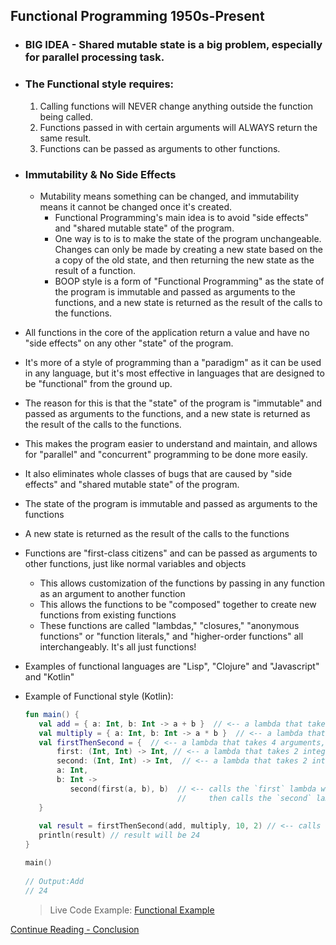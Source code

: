 ## Functional Programming 1950s-Present
  - ### BIG IDEA - Shared mutable state is a big problem, especially for parallel processing task. 

  - ### The Functional style requires:
    1) Calling functions will NEVER change anything outside the function being called.
    2) Functions passed in with certain arguments will ALWAYS return the same result.
    2) Functions can be passed as arguments to other functions.

- ### Immutability & No Side Effects
  - Mutability means something can be changed, and immutability means it cannot be changed once it's created.
    - Functional Programming's main idea is to avoid "side effects" and "shared mutable state" of the program.
    - One way is to is to make the state of the program unchangeable. Changes can only be made by creating a new state
      based on the a copy of the old state, and then returning the new state as the result of a function.
    - BOOP style is a form of "Functional Programming" as the state of the program is immutable and passed as arguments
      to the functions, and a new state is returned as the result of the calls to the functions.
- All functions in the core of the application return a value and have no "side effects" on any other "state" of
  the program.
- It's more of a style of programming than a "paradigm" as it can be used in any language, but it's most effective
  in languages that are designed to be "functional" from the ground up.
- The reason for this is that the "state" of the program is "immutable" and passed as arguments to the functions,
  and a new state is returned as the result of the calls to the functions.
- This makes the program easier to understand and maintain, and allows for "parallel" and "concurrent" programming
  to be done more easily.
- It also eliminates whole classes of bugs that are caused by "side effects" and "shared mutable state" of the program.
- The state of the program is immutable and passed as arguments to the functions
- A new state is returned as the result of the calls to the functions
- Functions are "first-class citizens" and can be passed as arguments to other functions, just like normal variables and objects
    - This allows customization of the functions by passing in any function as an argument to another function
    - This allows the functions to be "composed" together to create new functions from existing functions
    - These functions are called "lambdas," "closures," "anonymous functions" or "function literals,"
      and "higher-order functions" all interchangeably. It's all just functions!
- Examples of functional languages are "Lisp", "Clojure" and "Javascript" and "Kotlin"

- Example of Functional style (Kotlin):
  ```Kotlin
  fun main() {
     val add = { a: Int, b: Int -> a + b }  // <-- a lambda that takes 2 integers and returns the sum of the integers.
     val multiply = { a: Int, b: Int -> a * b }  // <-- a lambda that takes 2 integers and returns the product of the integers.
     val firstThenSecond = {  // <-- a lambda that takes 4 arguments, 2 functions and 2 integers, and returns the result of the 2 functions. 
         first: (Int, Int) -> Int, // <-- a lambda that takes 2 integers and returns an integer, it's executed first.
         second: (Int, Int) -> Int,  // <-- a lambda that takes 2 integers and returns an integer, it's executed second.
         a: Int, 
         b: Int -> 
            second(first(a, b), b)  // <-- calls the `first` lambda with the 2 integers (a & b), 
                                    //     then calls the `second` lambda with the result of `first()` and the 2nd integer (b)
     }              
     
     val result = firstThenSecond(add, multiply, 10, 2) // <-- calls the lambda with the 2 functions and 2 integers 
     println(result) // result will be 24
  }
  
  main()
    
  // Output:Add 
  // 24
  ```
  > Live Code Example: [Functional Example](src/main/kotlin/functionalExample.kt)

[Continue Reading - Conclusion](Conclusion.md)  
  